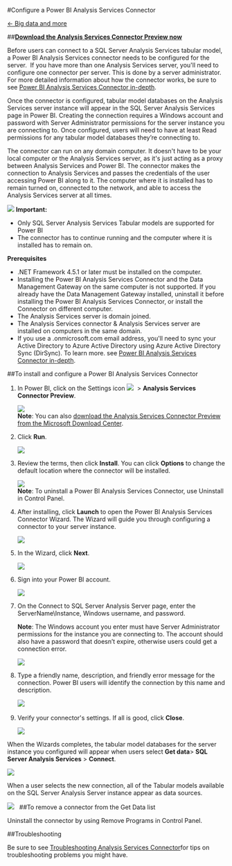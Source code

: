 <properties 
   pageTitle="Configure a Power BI Analysis Services Connector" 
   description="Configure a Power BI Analysis Services Connector" 
   services="powerbi" 
   documentationCenter="" 
   authors="v-anpasi" 
   manager="mblythe" 
   editor=""
   tags=""/>
 
<tags
   ms.service="powerbi"
   ms.devlang="NA"
   ms.topic="article"
   ms.tgt_pltfrm="NA"
   ms.workload="powerbi"
   ms.date=""
   ms.author="v-anpasi"/>

#Configure a Power BI Analysis Services Connector

[← Big data and more](https://support.powerbi.com/media/knowledgebase/topics/88773-big-data-and-more)

##[**Download the Analysis Services Connector Preview now**](http://www.microsoft.com/en-us/download/details.aspx?id=45333)  

Before users can connect to a SQL Server Analysis Services tabular model, a Power BI Analysis Services connector needs to be configured for the server.  If you have more than one Analysis Services server, you'll need to configure one connector per server. This is done by a server administrator. For more detailed information about how the connector works, be sure to see [Power BI Analysis Services Connector in-depth](http://support.powerbi.com/media/knowledgebase/articles/546004-power-bi-analysis-services-connector-in-depth).

Once the connector is configured, tabular model databases on the Analysis Services server instance will appear in the SQL Server Analysis Services page in Power BI. Creating the connection requires a Windows account and password with Server Administrator permissions for the server instance you are connecting to. Once configured, users will need to have at least Read permissions for any tabular model databases they’re connecting to.

The connector can run on any domain computer. It doesn't have to be your local computer or the Analysis Services server, as it's just acting as a proxy between Analysis Services and Power BI. The connector makes the connection to Analysis Services and passes the credentials of the user accessing Power BI along to it. The computer where it is installed has to remain turned on, connected to the network, and able to access the Analysis Services server at all times.

![](media/powerbi-analysis-services-connector/importantIcon.png) **Important:** 

-   Only SQL Server Analysis Services Tabular models are supported for Power BI
-   The connector has to continue running and the computer where it is installed has to remain on.

**Prerequisites**  

-   .NET Framework 4.5.1 or later must be installed on the computer.
-   Installing the Power BI Analysis Services Connector and the Data Management Gateway on the same computer is not supported. If you already have the Data Management Gateway installed, uninstall it before installing the Power BI Analysis Services Connector, or install the Connector on different computer.
-   The Analysis Services server is domain joined.
-   The Analysis Services connector & Analysis Services server are installed on computers in the same domain.
-   If you use a .onmicrosoft.com email address, you'll need to sync your Active Directory to Azure Active Directory using Azure Active Directory Sync (DirSync). To learn more. see [Power BI Analysis Services Connector in-depth](http://support.powerbi.com/media/knowledgebase/articles/546004-power-bi-analysis-services-connector-in-depth).

##To install and configure a Power BI Analysis Services Connector

1.  In Power BI, click on the Settings icon ![](media/powerbi-analysis-services-connector/settingsIcon.png)  \> **Analysis Services Connector Preview**.

    ![](media/powerbi-analysis-services-connector/ASConnector_Download.png)  
     **Note**: You can also [download the Analysis Services Connector Preview from the Microsoft Download Center](http://www.microsoft.com/en-us/download/details.aspx?id=45333).
2.  Click **Run**.

    ![](media/powerbi-analysis-services-connector/ASConnector_Run.png)
    
3.  Review the terms, then click **Install**. You can click **Options** to change the default location where the connector will be installed.

    ![](media/powerbi-analysis-services-connector/ASConnector_Terms.png)  
    **Note**: To uninstall a Power BI Analysis Services Connector, use Uninstall in Control Panel.
4.  After installing, click **Launch** to open the Power BI Analysis Services Connector Wizard. The Wizard will guide you through configuring a connector to your server instance.

    ![](media/powerbi-analysis-services-connector/ASConnector_Launch.png)
    
5.  In the Wizard, click **Next**.

     ![](media/powerbi-analysis-services-connector/ASConnector_Next.png)
    
6.  Sign into your Power BI account.

     ![](media/powerbi-analysis-services-connector/ASConnector_SignIn.png)
    
7.  On the Connect to SQL Server Analysis Server page, enter the ServerName\\Instance, Windows username, and password.  

    **Note**: The Windows account you enter must have Server Administrator permissions for the instance you are connecting to. The account should also have a password that doesn’t expire, otherwise users could get a connection error.

    ![](media/powerbi-analysis-services-connector/ASConnector_Connect.png)
8.  Type a friendly name, description, and friendly error message for the connection. Power BI users will identify the connection by this name and description.

    ![](media/powerbi-analysis-services-connector/ASConnector_FriendlyName.png) 
9.  Verify your connector's settings. If all is good, click **Close**.

    ![](media/powerbi-analysis-services-connector/ASConnector_SuccessClose.png)  

When the Wizards completes, the tabular model databases for the server instance you configured will appear when users select **Get data**\> **SQL Server Analysis Services** \> **Connect**.

![](media/powerbi-analysis-services-connector/ConnectToAS_Server.png)

When a user selects the new connection, all of the Tabular models available on the SQL Server Analysis Server instance appear as data sources.

![](media/powerbi-analysis-services-connector/ConnectToAS_Models.png)
 
##To remove a connector from the Get Data list

Uninstall the connector by using Remove Programs in Control Panel.

##Troubleshooting

Be sure to see [Troubleshooting Analysis Services Connector](http://support.powerbi.com/media/knowledgebase/articles/505324-troubleshooting-analysis-service-connector)for tips on troubleshooting problems you might have.

